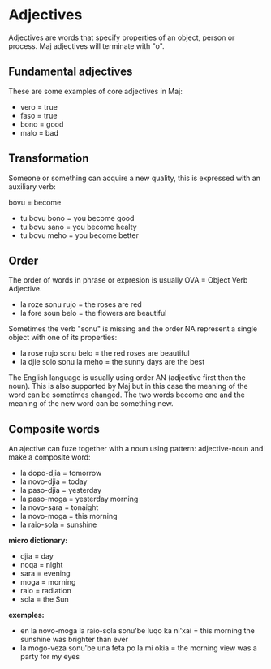 # Adjectives

Adjectives are words that specify properties of an object, person or process. Maj adjectives will terminate with "o".

## Fundamental adjectives

These are some examples of core adjectives in Maj:

* vero = true 
* faso = true
* bono = good
* malo = bad

## Transformation

Someone or something can acquire a new quality, this is expressed with an auxiliary verb:

bovu = become

* tu bovu bono = you become good
* tu bovu sano = you become healty
* tu bovu meho = you become better

## Order

The order of words in phrase or expresion is usually OVA = Object Verb Adjective.

* la roze sonu rujo = the roses are red
* la fore soun belo = the flowers are beautiful

Sometimes the verb "sonu" is missing and the order NA represent a single object with one of its properties:

* la rose rujo sonu belo = the red roses are beautiful
* la djie solo sonu la meho = the sunny days are the best

The English language is usually using order AN (adjective first then the noun). This is also supported by Maj but in this case the meaning of the word can be sometimes changed. The two words become one and the meaning of the new word can be something new.

## Composite words

An ajective can fuze together with a noun using pattern: adjective-noun and make a composite word:

* la dopo-djia = tomorrow
* la novo-djia = today
* la paso-djia = yesterday
* la paso-moga = yesterday morning
* la novo-sara = tonaight
* la novo-moga = this morning
* la raio-sola = sunshine

**micro dictionary:**

* djia = day
* noqa = night
* sara = evening
* moga = morning
* raio = radiation
* sola = the Sun

**exemples:**

* en la novo-moga la raio-sola sonu'be luqo ka ni'xai = this morning the sunshine was brighter than ever
* la mogo-veza sonu'be una feta po la mi okia = the morning view was a party for my eyes
